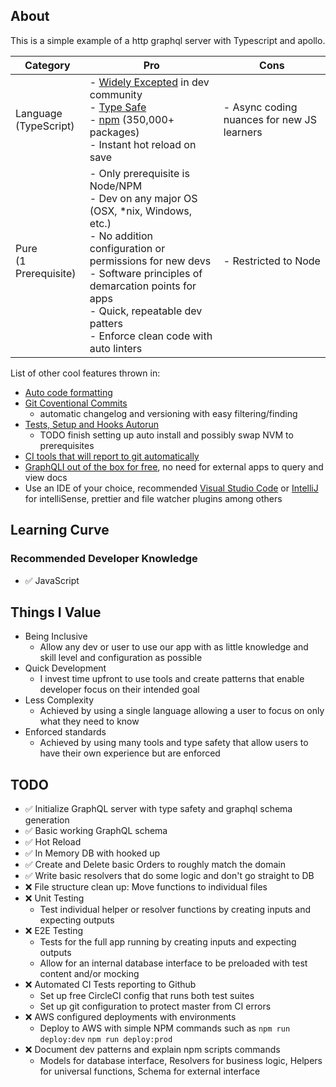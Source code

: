 ## About

This is a simple example of a http graphql server with Typescript and apollo. 

| Category  | Pro | Cons |
| ------------- | ------------- | ------------- |
| Language<br />(TypeScript)  | - [Widely Excepted](https://trends.google.com/trends/explore?geo=US&q=%2Fm%2F02p97,%2Fm%2F07sbkfb,%2Fm%2F05z1_,%2Fm%2F03yb8hb) in dev community <br />- [Type Safe](https://en.wikipedia.org/wiki/Type_safety) <br />- [npm](https://www.npmjs.com/) (350,000+ packages) <br /> - Instant hot reload on save   |  - Async coding nuances for new JS learners  |
| Pure<br />(1 Prerequisite)  | - Only prerequisite is Node/NPM <br /> - Dev on any major OS (OSX, *nix, Windows, etc.) <br /> - No addition configuration or permissions for new devs <br /> - Software principles of demarcation points for apps <br /> - Quick, repeatable dev patters <br /> - Enforce clean code with auto linters | - Restricted to Node  |

List of other cool features thrown in:
- [Auto code formatting](https://prettier.io/docs/en/)
- [Git Coventional Commits](https://www.conventionalcommits.org/en/v1.0.0-beta.2/#summary)
    - automatic changelog and versioning with easy filtering/finding
- [Tests, Setup and Hooks Autorun](https://www.npmjs.com/package/husky)
    - TODO finish setting up auto install and possibly swap NVM to prerequisites
- [CI tools that will report to git automatically](https://circleci.com/)
- [GraphQLI out of the box for free](https://www.apollographql.com/docs/apollo-server/#:~:text=Apollo%20Server%20provides%3A,you%20to%20ship%20features%20faster), no need for external apps to query and view docs
- Use an IDE of your choice, recommended [Visual Studio Code](https://code.visualstudio.com/) or [IntelliJ](https://www.jetbrains.com/idea/) for intelliSense, prettier and file watcher plugins among others


## Learning Curve
### Recommended Developer Knowledge
- :white_check_mark: JavaScript <br />

## Things I Value
- Being Inclusive
    - Allow any dev or user to use our app with as little knowledge and skill level and configuration as possible
- Quick Development
    - I invest time upfront to use tools and create patterns that enable developer focus on their intended goal
- Less Complexity
    - Achieved by using a single language allowing a user to focus on only what they need to know
- Enforced standards
    - Achieved by using many tools and type safety that allow users to have their own experience but are enforced 


## TODO
- :white_check_mark: Initialize GraphQL server with type safety and graphql schema generation
- :white_check_mark: Basic working GraphQL schema 
- :white_check_mark: Hot Reload
- :white_check_mark: In Memory DB with hooked up 
- :white_check_mark: Create and Delete basic Orders to roughly match the domain
- :white_check_mark: Write basic resolvers that do some logic and don't go straight to DB
- :x: File structure clean up: Move functions to individual files
- :x: Unit Testing
    - Test individual helper or resolver functions by creating inputs and expecting outputs
- :x: E2E Testing
    - Tests for the full app running by creating inputs and expecting outputs
    - Allow for an internal database interface to be preloaded with test content and/or mocking
- :x: Automated CI Tests reporting to Github
    - Set up free CircleCI config that runs both test suites
    - Set up git configuration to protect master from CI errors
- :x: AWS configured deployments with environments
    - Deploy to AWS with simple NPM commands such as `npm run deploy:dev` `npm run deploy:prod`
- :x: Document dev patterns and explain npm scripts commands
    - Models for database interface, Resolvers for business logic, Helpers for universal functions, Schema for external interface
